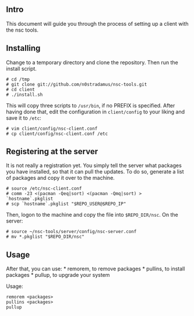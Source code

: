 ## Intro
This document will guide you through the process of setting up a client
with the nsc tools.

## Installing
Change to a temporary directory and clone the repository.
Then run the install script.

	# cd /tmp
	# git clone git://github.com/n0stradamus/nsc-tools.git
	# cd client
	# ./install.sh

This will copy three scripts to `/usr/bin`, if no PREFIX is specified.
After having done that, edit the configuration in `client/config`
to your liking and save it to `/etc`:

	# vim client/config/nsc-client.conf
	# cp client/config/nsc-client.conf /etc

## Registering at the server
It is not really a registration yet. You simply tell the server
what packages you have installed, so that it can pull the updates.
To do so, generate a list of packages and copy it over to the machine.

	# source /etc/nsc-client.conf
	# comm -23 <(pacman -Qeq|sort) <(pacman -Qmq|sort) > `hostname`.pkglist
	# scp `hostname`.pkglist "$REPO_USER@$REPO_IP"

Then, logon to the machine and copy the file into `$REPO_DIR/nsc`.
On the server:

	# source ~/nsc-tools/server/config/nsc-server.conf
	# mv *.pkglist "$REPO_DIR/nsc"

## Usage
After that, you can use:
	* remorem, to remove packages
	* pullins, to install packages
	* pullup, to upgrade your system

Usage:

	remorem <packages>
	pullins <packages>
	pullup
